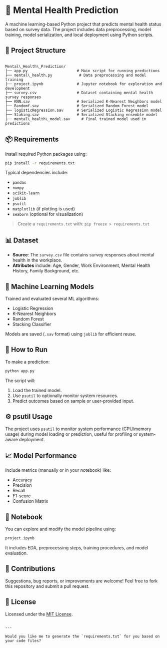 
# 🧠 Mental Health Prediction

A machine learning-based Python project that predicts mental health status based on survey data. The project includes data preprocessing, model training, model serialization, and local deployment using Python scripts.

## 📂 Project Structure

```

Mental\_Health\_Prediction/
├── app.py                      # Main script for running predictions
├── mental\_health.py            # Data preprocessing and model training
├── project.ipynb               # Jupyter notebook for exploration and development
├── survey.csv                  # Dataset containing mental health survey responses
├── KNN.sav                     # Serialized K-Nearest Neighbors model
├── Randomf.sav                 # Serialized Random Forest model
├── logisticRegression.sav      # Serialized Logistic Regression model
├── Staking.sav                 # Serialized Stacking ensemble model
├── mental\_health\_model.sav     # Final trained model used in predictions

````

## 📦 Requirements

Install required Python packages using:

```bash
pip install -r requirements.txt
````

Typical dependencies include:

* `pandas`
* `numpy`
* `scikit-learn`
* `joblib`
* `psutil`
* `matplotlib` (if plotting is used)
* `seaborn` (optional for visualization)

> Create a `requirements.txt` with:
> `pip freeze > requirements.txt`

## 📊 Dataset

* **Source**: The `survey.csv` file contains survey responses about mental health in the workplace.
* **Attributes** include: Age, Gender, Work Environment, Mental Health History, Family Background, etc.

## 🧠 Machine Learning Models

Trained and evaluated several ML algorithms:

* Logistic Regression
* K-Nearest Neighbors
* Random Forest
* Stacking Classifier

Models are saved (`.sav` format) using `joblib` for efficient reuse.

## 🚀 How to Run

To make a prediction:

```bash
python app.py
```

The script will:

1. Load the trained model.
2. Use `psutil` to optionally monitor system resources.
3. Predict outcomes based on sample or user-provided input.

## ⚙️ psutil Usage

The project uses `psutil` to monitor system performance (CPU/memory usage) during model loading or prediction, useful for profiling or system-aware deployment.

## 📈 Model Performance

Include metrics (manually or in your notebook) like:

* Accuracy
* Precision
* Recall
* F1-score
* Confusion Matrix

## 🧪 Notebook

You can explore and modify the model pipeline using:

```bash
project.ipynb
```

It includes EDA, preprocessing steps, training procedures, and model evaluation.

## 🤝 Contributions

Suggestions, bug reports, or improvements are welcome! Feel free to fork this repository and submit a pull request.

## 📄 License

Licensed under the [MIT License](LICENSE).

```

---

Would you like me to generate the `requirements.txt` for you based on your code files?
```
